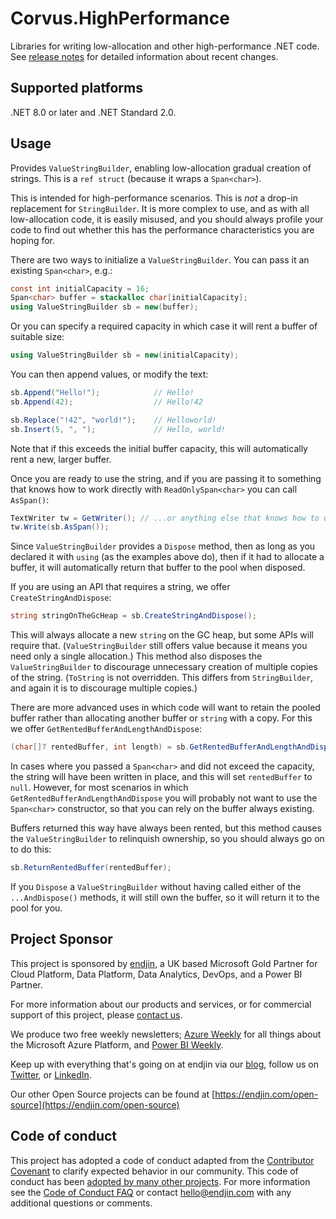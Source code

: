 # Corvus.HighPerformance

Libraries for writing low-allocation and other high-performance .NET code. See [release notes](Documentation/ReleaseNotes/Corvus.HighPerformance.v1.md) for detailed information about recent changes.


## Supported platforms

.NET 8.0 or later and .NET Standard 2.0.


## Usage

Provides `ValueStringBuilder`, enabling low-allocation gradual creation of strings. This is a `ref struct` (because it wraps a `Span<char>`).

This is intended for high-performance scenarios. This is _not_ a drop-in replacement for `StringBuilder`. It is more complex to use, and as with all low-allocation code, it is easily misused, and you should always profile your code to find out whether this has the performance characteristics you are hoping for.

There are two ways to initialize a `ValueStringBuilder`. You can pass it an existing `Span<char>`, e.g.:

```cs
const int initialCapacity = 16;
Span<char> buffer = stackalloc char[initialCapacity];
using ValueStringBuilder sb = new(buffer);
```

Or you can specify a required capacity in which case it will rent a buffer of suitable size:

```cs
using ValueStringBuilder sb = new(initialCapacity);
```

You can then append values, or modify the text:

```cs
sb.Append("Hello!");            // Hello!
sb.Append(42);                  // Hello!42

sb.Replace("!42", "world!");    // Helloworld!
sb.Insert(5, ", ");             // Hello, world!
```

Note that if this exceeds the initial buffer capacity, this will automatically rent a new, larger buffer.

Once you are ready to use the string, and if you are passing it to something that knows how to work directly with `ReadOnlySpan<char>` you can call `AsSpan()`:

```cs
TextWriter tw = GetWriter(); // ...or anything else that knows how to use ReadOnlySpan<char>
tw.Write(sb.AsSpan());
```

Since `ValueStringBuilder` provides a `Dispose` method, then as long as you declared it with `using` (as the examples above do), then if it had to allocate a buffer, it will automatically return that buffer to the pool when disposed.

If you are using an API that requires a string, we offer `CreateStringAndDispose`:

```cs
string stringOnTheGcHeap = sb.CreateStringAndDispose();
```

This will always allocate a new `string` on the GC heap, but some APIs will require that. (`ValueStringBuilder` still offers value because it means you need only a single allocation.) This method also disposes the `ValueStringBuilder` to discourage unnecessary creation of multiple copies of the string. (`ToString` is not overridden. This differs from `StringBuilder`, and again it is to discourage multiple copies.)

There are more advanced uses in which code will want to retain the pooled buffer rather than allocating another buffer or `string` with a copy. For this we offer `GetRentedBufferAndLengthAndDispose`:

```cs
(char[]? rentedBuffer, int length) = sb.GetRentedBufferAndLengthAndDispose();
```

In cases where you passed a `Span<char>` and did not exceed the capacity, the string will have been written in place, and this will set `rentedBuffer` to `null`. However, for most scenarios in which `GetRentedBufferAndLengthAndDispose` you will probably not want to use the `Span<char>` constructor, so that you can rely on the buffer always existing.

Buffers returned this way have always been rented, but this method causes the `ValueStringBuilder` to relinquish ownership, so you should always go on to do this:

```cs
sb.ReturnRentedBuffer(rentedBuffer);
```

If you `Dispose` a `ValueStringBuilder` without having called either of the `...AndDispose()` methods, it will still own the buffer, so it will return it to the pool for you.

## Project Sponsor

This project is sponsored by [endjin](https://endjin.com), a UK based Microsoft Gold Partner for Cloud Platform, Data Platform, Data Analytics, DevOps, and a Power BI Partner.

For more information about our products and services, or for commercial support of this project, please [contact us](https://endjin.com/contact-us). 

We produce two free weekly newsletters; [Azure Weekly](https://azureweekly.info) for all things about the Microsoft Azure Platform, and [Power BI Weekly](https://powerbiweekly.info).

Keep up with everything that's going on at endjin via our [blog](https://endjin.com/blog), follow us on [Twitter](https://twitter.com/endjin), or [LinkedIn](https://www.linkedin.com/company/1671851/).

Our other Open Source projects can be found at [https://endjin.com/open-source](https://endjin.com/open-source)

## Code of conduct

This project has adopted a code of conduct adapted from the [Contributor Covenant](http://contributor-covenant.org/) to clarify expected behavior in our community. This code of conduct has been [adopted by many other projects](http://contributor-covenant.org/adopters/). For more information see the [Code of Conduct FAQ](https://opensource.microsoft.com/codeofconduct/faq/) or contact [&#104;&#101;&#108;&#108;&#111;&#064;&#101;&#110;&#100;&#106;&#105;&#110;&#046;&#099;&#111;&#109;](&#109;&#097;&#105;&#108;&#116;&#111;:&#104;&#101;&#108;&#108;&#111;&#064;&#101;&#110;&#100;&#106;&#105;&#110;&#046;&#099;&#111;&#109;) with any additional questions or comments.

